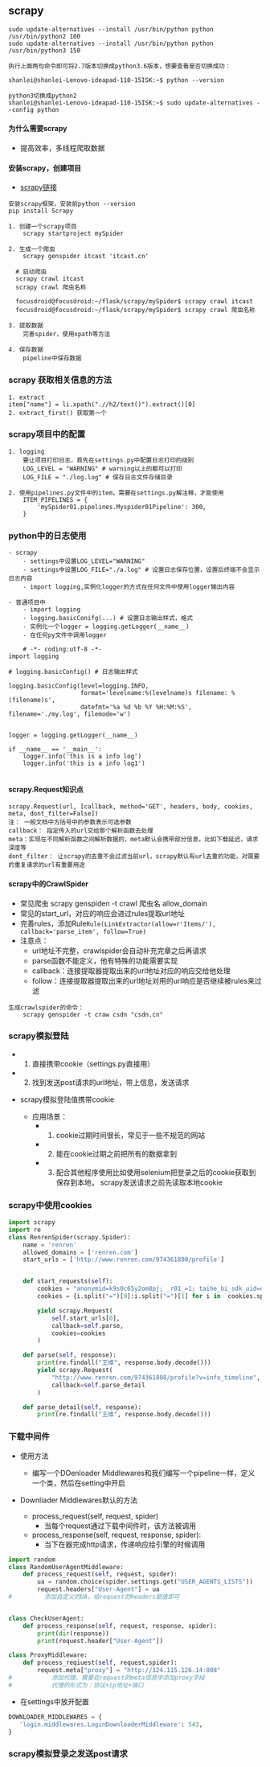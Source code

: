## scrapy

```
sudo update-alternatives --install /usr/bin/python python /usr/bin/python2 100
sudo update-alternatives --install /usr/bin/python python /usr/bin/python3 150

执行上面两句命令即可将2.7版本切换成python3.6版本，想要查看是否切换成功：

shanlei@shanlei-Lenovo-ideapad-110-15ISK:~$ python --version

python3切换成python2
shanlei@shanlei-Lenovo-ideapad-110-15ISK:~$ sudo update-alternatives --config python

```

#### 为什么需要scrapy
- 提高效率，多线程爬取数据

#### 安装scrapy，创建项目
- [scrapy链接](https://scrapy-chs.readthedocs.io/zh_CN/0.24/intro/install.html)
```
安装scrapy框架，安装前python --version
pip install Scrapy

1. 创建一个scrapy项目
    scrapy startproject mySpider
    
2. 生成一个爬虫
    scrapy genspider itcast 'itcast.cn'
  
  # 启动爬虫
  scrapy crawl itcast
  scrapy crawl 爬虫名称
  
  focusdroid@focusdroid:~/flask/scrapy/mySpider$ scrapy crawl itcast
  focusdroid@focusdroid:~/flask/scrapy/mySpider$ scrapy crawl 爬虫名称
    
3. 提取数据
    完善spider，使用xpath等方法
    
4. 保存数据
    pipeline中保存数据

```

### scrapy 获取相关信息的方法
```
1. extract
item["name"] = li.xpath(".//h2/text()").extract()[0]
2. extract_first() 获取第一个
```

### scrapy项目中的配置
```
1. logging
    要让项目打印日志，首先在settings.py中配置日志打印的级别
    LOG_LEVEL = "WARNING" # warning以上的都可以打印
    LOG_FILE = "./log.log" # 保存日志文件存储目录

2. 使用pipelines.py文件中的item，需要在settings.py解注释，才能使用
    ITEM_PIPELINES = {
        'mySpider01.pipelines.Myspider01Pipeline': 300,
    }
````

### python中的日志使用
```
- scrapy 
    - settings中设置LOG_LEVEL="WARNING"
    - settings中设置LOG_FILE="./a.log" # 设置日志保存位置，设置后终端不会显示日志内容
    - import logging,实例化logger的方式在任何文件中使用logger输出内容

- 普通项目中 
    - import logging
    - logging.basicConifg(...) # 设置日志输出样式，格式 
    - 实例化一个logger = logging.getLogger(__name__)
    - 在任何py文件中调用logger
    
    # -*- coding:utf-8 -*-
import logging

# logging.basicConfig() # 日志输出样式

logging.basicConfig(level=logging.INFO,
                    format='levelname:%(levelname)s filename: %(filename)s',
                    datefmt='%a %d %b %Y %H:%M:%S', filename='./my.log', filemode='w')


logger = logging.getLogger(__name__)

if __name__ == '__main__':
    logger.info('this is a info log')
    logger.info('this is a info log1')


```
#### scrapy.Request知识点
```
scrapy.Request(url, [callback, method='GET', headers, body, cookies, meta, dont_filter=False])
注： 一般文档中方括号中的参数表示可选参数
callback： 指定传入的url交给那个解析函数去处理
meta：实现在不同解析函数之间解析数据的，meta默认会携带部分信息，比如下载延迟，请求深度等
dont_filter： 让scrapy的去重不会过滤当前url，scrapy默认有url去重的功能，对需要的重复请求的url有重要用途
```
#### scrapy中的CrawlSpider
- 常见爬虫 scrapy genspiden -t crawl 爬虫名 allow_domain
- 常见的start_url，对应的响应会进过rules提取url地址
- 完善rules，添加Rule`Rule(LinkExtractor(allow=r'Items/'), callback='parse_item', follow=True)`
- 注意点：
    - url地址不完整，crawlspider会自动补充完章之后再请求
    - parse函数不能定义，他有特殊的功能需要实现
    - callback：连接提取器提取出来的url地址对应的响应交给他处理
    - follow：连接提取器提取出来的url地址对用的url响应是否继续被rules来过滤

```
生成crawlspider的命令：
    scrapy genspider -t craw csdn "csdn.cn"
```

### scrapy模拟登陆
- 1. 直接携带cookie（settings.py直接用）
- 2. 找到发送post请求的url地址，带上信息，发送请求
  
- scrapy模拟登陆值携带cookie
  - 应用场景：
    - 1. cookie过期时间很长，常见于一些不规范的网站
    - 2. 能在cookie过期之前把所有的数据拿到
    - 3. 配合其他程序使用比如使用selenium把登录之后的cookie获取到保存到本地，
         scrapy发送请求之前先读取本地cookie

### scrapy中使用cookies
```python
import scrapy
import re
class RenrenSpider(scrapy.Spider):
    name = 'renren'
    allowed_domains = ['renren.com']
    start_urls = ['http://www.renren.com/974361808/profile']


    def start_requests(self):
        cookies = "anonymid=k9s0c65y2om8pj; _r01_=1; taihe_bi_sdk_uid=dc98311ffc7de226cb1f79afdd705b6f; jebe_key=bf8a72df-0519-4da7-b1df-362082dfd8d0%7C92e70cb2bde7172939cddc8f15fdd3b4%7C1588663804895%7C1%7C1588663805116; ick_login=c4088f0e-05b4-45aa-bdf0-9b08f1473ad5; taihe_bi_sdk_session=02916b8090c4c5873f420e06488a9481; ick=2cb82a29-88ff-4992-af3c-666c7117e519; __utmc=151146938; __utmz=151146938.1598678110.1.1.utmcsr=renren.com|utmccn=(referral)|utmcmd=referral|utmcct=/; first_login_flag=1; wpsid=15883893825150; __utma=151146938.1079666667.1598678110.1598678110.1598690302.2; _de=D5FD513C20B9124F1FF9E00605E6865D; _ga=GA1.2.1079666667.1598678110; depovince=GW; jebecookies=9732a44a-efa5-4faf-8686-e74c8b388e0a|||||; p=eda31466730955aa5025a3e80268615f8; ln_uact=15701229789; ln_hurl=http://head.xiaonei.com/photos/0/0/men_main.gif; t=2c81d9d01c4857e6bd01807353ee3a3e8; societyguester=2c81d9d01c4857e6bd01807353ee3a3e8; id=974361808; xnsid=a9818e26; ver=7.0; loginfrom=null; wp_fold=0"
        cookies = {i.split("=")[0]:i.split("=")[1] for i in  cookies.split('; ')}

        yield scrapy.Request(
            self.start_urls[0],
            callback=self.parse,
            cookies=cookies
        )

    def parse(self, response):
        print(re.findall("王维", response.body.decode()))
        yield scrapy.Request(
            "http://www.renren.com/974361808/profile?v=info_timeline",
            callback=self.parse_detail
        )

    def parse_detail(self, response):
        print(re.findall("王维", response.body.decode()))

```

### 下载中间件
- 使用方法
  - 编写一个DOenloader Middlewares和我们编写一个pipeline一样，定义一个类，然后在setting中开启
  
- Downliader Middlewares默认的方法
    - process_request(self, request, spider)
      - 当每个request通过下载中间件时，该方法被调用
    - process_response(self, request, response, spider):
      - 当下在器完成http请求，传递响应给引擎的时候调用
    
```python
import random
class RandomUserAgentMiddleware:
    def process_request(self, request, spider):
        ua = random.choice(spider.settings.get("USER_AGENTS_LISTS"))
        request.headers["User-Agent"] = ua
#         添加自定义的UA，给request的headers赋值即可


class CheckUserAgent:
    def process_response(self, request, response, spider):
        print(dir(response))
        print(request.header["User-Agent"])

class ProxyMiddleware:
    def process_reqiuest(self, request,spider):
        request.meta["proxy"] = "http://124.115.126.14:808"
#           添加代理，需要在request的meta信息中添加proxy字段         
#           代理的形式为：协议+ip地址+端口


```
  
- 在settings中放开配置
```python
DOWNLOADER_MIDDLEWARES = {
   'login.middlewares.LoginDownloaderMiddleware': 543,
}

```

### scrapy模拟登录之发送post请求




















